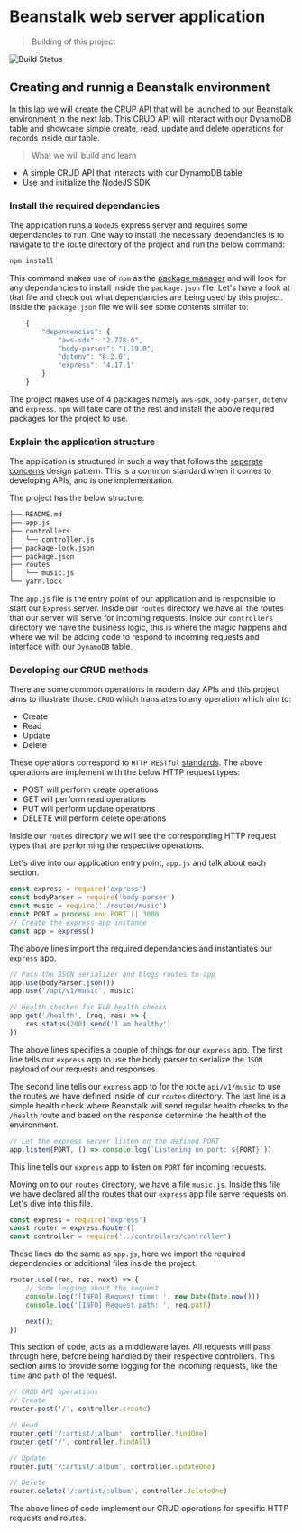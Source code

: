 # Beanstalk web server application

> Building of this project

![Build Status](https://codebuild.eu-west-1.amazonaws.com/badges?uuid=eyJlbmNyeXB0ZWREYXRhIjoiRU9oYVZKc0JUM1J1bjNvQ2xNSktCcVFpYzJ6V1VNZnI3ZExhbGVkLy9WZGpmQUlaSkZJMXpIcHJ6Mk5nRHozRVdyZTdKWFNxaG44bTBZZkMyLzBlZnpRPSIsIml2UGFyYW1ldGVyU3BlYyI6IjZLM0c1bmZoZkZsTG53VUsiLCJtYXRlcmlhbFNldFNlcmlhbCI6MX0%3D&branch=master)

## Creating and runnig a Beanstalk environment

In this lab we will create the CRUP API that will be launched to our Beanstalk environment in the next lab. This CRUD API will interact with our DynamoDB table and showcase simple create, read, update and delete operations for records inside our table.

> What we will build and learn

- A simple CRUD API that interacts with our DynamoDB table
- Use and initialize the NodeJS SDK

### Install the required dependancies

The application runs a `NodeJS` express server and requires some dependancies to run. One way to install the necessary dependancies is to navigate to the route directory of the project and run the below command:

```bash
npm install
```

This command makes use of `npm` as the [package manager](https://www.npmjs.com/) and will look for any dependancies to install inside the `package.json` file. Let's have a look at that file and check out what dependancies are being used by this project. Inside the `package.json` file we will see some contents similar to:

```javascript
    {
        "dependencies": {
            "aws-sdk": "2.778.0",
            "body-parser": "1.19.0",
            "dotenv": "8.2.0",
            "express": "4.17.1"
        }
    }
```

The project makes use of 4 packages namely `aws-sdk`, `body-parser`, `dotenv` and `express`. `npm` will take care of the rest and install the above required packages for the project to use.

### Explain the application structure

The application is structured in such a way that follows the [seperate concerns](https://en.wikipedia.org/wiki/Separation_of_concerns) design pattern. This is a common standard when it comes to developing APIs, and is one implementation.

The project has the below structure:

```bash
├── README.md
├── app.js
├── controllers
│   └── controller.js
├── package-lock.json
├── package.json
├── routes
│   └── music.js
└── yarn.lock
```

The `app.js` file is the entry point of our application and is responsible to start our `Express` server. Inside our `routes` directory we have all the routes that our server will serve for incoming requests. Inside our `controllers` directory we have the business logic, this is where the magic happens and where we will be adding code to respond to incoming requests and interface with our `DynamoDB` table.

### Developing our CRUD methods

There are some common operations in modern day APIs and this project aims to illustrate those. `CRUD` which translates to any operation which aim to:

- Create
- Read
- Update
- Delete

These operations correspond to `HTTP RESTful` [standards](https://en.wikipedia.org/wiki/Representational_state_transfer). The above operations are implement with the below HTTP request types:

- POST will perform create operations
- GET will perform read operations
- PUT will perform update operations
- DELETE will perform delete operations

Inside our `routes` directory we will see the corresponding HTTP request types that are performing the respective operations.

Let's dive into our application entry point, `app.js` and talk about each section.

```javascript
const express = require('express')
const bodyParser = require('body-parser')
const music = require('./routes/music')
const PORT = process.env.PORT || 3000
// Create the express app instance
const app = express()
```

The above lines import the required dependancies and instantiates our `express` app.

```javascript
// Pass the JSON serializer and blogs routes to app
app.use(bodyParser.json())
app.use('/api/v1/music', music)

// Health checker for ELB health checks
app.get('/health', (req, res) => {
    res.status(200).send('I am healthy')
})
```

The above lines specifies a couple of things for our `express` app. The first line tells our `express` app to use the body parser to serialize the `JSON` payload of our requests and responses.

The second line tells our `express` app to for the route `api/v1/music` to use the routes we have defined inside of our `routes` directory. The last line is a simple health check where Beanstalk will send regular health checks to the `/health` route and based on the response determine the health of the environment.

```javascript
// Let the express server listen on the defined PORT
app.listen(PORT, () => console.log(`Listening on port: ${PORT}`))
```

This line tells our `express` app to listen on `PORT` for incoming requests.

Moving on to our `routes` directory, we have a file `music.js`. Inside this file we have declared all the routes that our `express` app file serve requests on. Let's dive into this file.

```javascript
const express = require('express')
const router = express.Router()
const controller = require('../controllers/controller')
```

These lines do the same as `app.js`, here we import the required dependancies or additional files inside the project.

```javascript
router.use((req, res, next) => {
    // Some logging about the request
    console.log('[INFO] Request time: ', new Date(Date.now()))
    console.log('[INFO] Request path: ', req.path)

    next();
})
```

This section of code, acts as a middleware layer. All requests will pass through here, before being handled by their respective controllers. This section aims to provide some logging for the incoming requests, like the `time` and `path` of the request.

```javascript
// CRUD API operations
// Create
router.post('/', controller.create)

// Read
router.get('/:artist/:album', controller.findOne)
router.get('/', controller.findAll)

// Update
router.put('/:artist/:album', controller.updateOne)

// Delete
router.delete('/:artist/:album', controller.deleteOne)
```

The above lines of code implement our CRUD operations for specific HTTP requests and routes.
